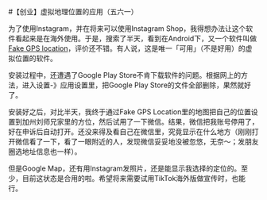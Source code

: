 #【创业】虚拟地理位置的应用（五六一）

为了使用Instagram，并在将来可以使用Instagram Shop，我得想办法让这个软件看起来是在海外使用。于是，搜索了半天，看到在Android下，又一个软件叫做 [Fake GPS location](https://play.google.com/store/apps/details?id=com.lexa.fakegps&hl=en)，评价还不错。有人说，这是唯一「可用」（不是好用）的虚拟位置的软件。

安装过程中，还遭遇了Google Play Store不肯下载软件的问题。根据网上的方法，进入设置-》应用设置里，把Google Play Store的文件全部删除，果然就好了。

安装好之后，对比半天，我终于通过Fake GPS Location里的地图把自己的位置设置到加州刘师兄家里的方位，然后试用了一下微信。结果，微信把我账号停用了，好在申诉后自动打开。还没来得及看自己在微信里，究竟显示在什么地方（刚刚打开微信看了一下，看了一眼附近的人，发现微信妥妥地没被忽悠，无奈～；发朋友圈选地址信息也一样）。

但是Google Map，还有用Instagram发照片，还是能显示我选择的定位的。至少，目前这状态是合用的啦。希望将来需要试用TikTok海外版做宣传时，也能行。